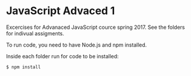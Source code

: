# JavaScript Advaced 1

Excercises for Advanaced JavaScript cource spring 2017.
See the folders for indivual assigments.

To run code, you need to have Node.js and npm installed.

Inside each folder run for code to be installed:

```bash
$ npm install
```
